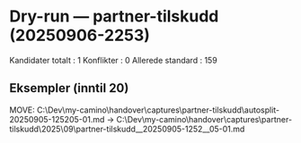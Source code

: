 # Dry-run — partner-tilskudd (20250906-2253)

Kandidater totalt : 1
Konflikter        : 0
Allerede standard : 159

## Eksempler (inntil 20)
MOVE: C:\Dev\my-camino\handover\captures\partner-tilskudd\autosplit-20250905-125205-01.md
  ->  C:\Dev\my-camino\handover\captures\partner-tilskudd\2025\09\partner-tilskudd__20250905-1252__05-01.md
